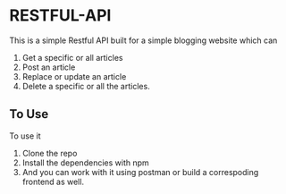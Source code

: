 # RESTFUL-API

This is a simple Restful API built for a simple blogging website which can 
1. Get a specific or all articles
2. Post an article
3. Replace or update an article
4. Delete a specific or all the articles.

## To Use
To use it
1. Clone the repo
2. Install the dependencies with npm
3. And you can work with it using postman or build a correspoding frontend as well.
